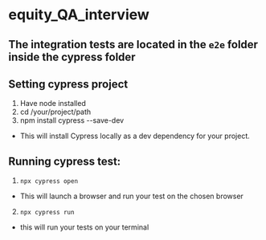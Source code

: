 # equity_QA_interview
## The integration tests are located in the `e2e` folder inside the cypress folder

## Setting cypress project

1. Have node installed
2. cd /your/project/path
3. npm install cypress --save-dev
- This will install Cypress locally as a dev dependency for your project.

## Running cypress test:
1. `npx cypress open` 
- This will launch a browser and run your test on the chosen browser
2. `npx cypress run`
- this will run your tests on your terminal
